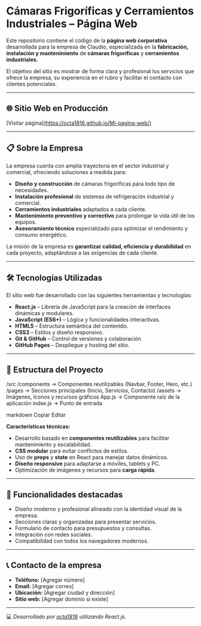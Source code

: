 # Cámaras Frigoríficas y Cerramientos Industriales – Página Web

Este repositorio contiene el código de la **página web corporativa** desarrollada para la empresa de Claudio, especializada en la **fabricación, instalación y mantenimiento** de **cámaras frigoríficas** y **cerramientos industriales**.

El objetivo del sitio es mostrar de forma clara y profesional los servicios que ofrece la empresa, su experiencia en el rubro y facilitar el contacto con clientes potenciales.

---

## 🌐 Sitio Web en Producción
[Visitar página][(https://octa1816.github.io/Mi-pagina-web/)](https://claudiofariacmf.github.io/paginaclaudio/)

---

## 📋 Sobre la Empresa
La empresa cuenta con amplia trayectoria en el sector industrial y comercial, ofreciendo soluciones a medida para:

- **Diseño y construcción** de cámaras frigoríficas para todo tipo de necesidades.
- **Instalación profesional** de sistemas de refrigeración industrial y comercial.
- **Cerramientos industriales** adaptados a cada cliente.
- **Mantenimiento preventivo y correctivo** para prolongar la vida útil de los equipos.
- **Asesoramiento técnico** especializado para optimizar el rendimiento y consumo energético.

La misión de la empresa es **garantizar calidad, eficiencia y durabilidad** en cada proyecto, adaptándose a las exigencias de cada cliente.

---

## 🛠 Tecnologías Utilizadas

El sitio web fue desarrollado con las siguientes herramientas y tecnologías:

- **React.js** – Librería de JavaScript para la creación de interfaces dinámicas y modulares.
- **JavaScript (ES6+)** – Lógica y funcionalidades interactivas.
- **HTML5** – Estructura semántica del contenido.
- **CSS3** – Estilos y diseño responsivo.
- **Git & GitHub** – Control de versiones y colaboración.
- **GitHub Pages** – Despliegue y hosting del sitio.

---

## 📂 Estructura del Proyecto

/src
/components → Componentes reutilizables (Navbar, Footer, Hero, etc.)
/pages → Secciones principales (Inicio, Servicios, Contacto)
/assets → Imágenes, íconos y recursos gráficos
App.js → Componente raíz de la aplicación
index.js → Punto de entrada

markdown
Copiar
Editar

**Características técnicas:**
- Desarrollo basado en **componentes reutilizables** para facilitar mantenimiento y escalabilidad.
- **CSS modular** para evitar conflictos de estilos.
- Uso de **props** y **state** en React para manejar datos dinámicos.
- **Diseño responsive** para adaptarse a móviles, tablets y PC.
- Optimización de imágenes y recursos para **carga rápida**.

---

## 🚀 Funcionalidades destacadas

- Diseño moderno y profesional alineado con la identidad visual de la empresa.
- Secciones claras y organizadas para presentar servicios.
- Formulario de contacto para presupuestos y consultas.
- Integración con redes sociales.
- Compatibilidad con todos los navegadores modernos.

---

## 📞 Contacto de la empresa

- **Teléfono:** [Agregar número]
- **Email:** [Agregar correo]
- **Ubicación:** [Agregar ciudad y dirección]
- **Sitio web:** [Agregar dominio si existe]

---

💻 *Desarrollado por [octa1816](https://github.com/octa1816) utilizando React.js.*
